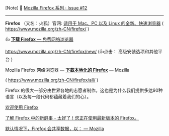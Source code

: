 

[Note] 🔄 [Mozilla Firefox 系列 · Issue #12](https://github.com/taoste/taoste.github.io/issues/12) 

-------------------------------------------------------------------

**Firefox** （又名：火狐）官网:  [适用于 Mac、PC 以及 Linux 的全新、快速浏览器](https://www.mozilla.org/zh-CN/firefox/) ( https://www.mozilla.org/zh-CN/firefox/ )

👍 [**下载 Firefox** — 免费网络浏览器](https://www.mozilla.org/zh-CN/firefox/new/) 

https://www.mozilla.org/zh-CN/firefox/new/ (👍点击： 高级安装选项和其他平台 )

Mozilla Firefox 网络浏览器 — [**下载本地化的 Firefox**](https://www.mozilla.org/zh-CN/firefox/all/) — Mozilla

( https://www.mozilla.org/zh-CN/firefox/all/ ) 

Firefox 的很大一部分由世界各地的志愿者制作。这也是为什么我们提供多达90种语言（以及每一段代码都蕴藏着我们的心）。

[欢迎使用 Firefox](https://www.mozilla.org/zh-CN/firefox/60.0.2/firstrun/)

[了解 Firefox 中的新鲜事 - 太好了！您正在使用最新版本的 Firefox。]( https://www.mozilla.org/zh-CN/firefox/60.0.2/whatsnew/?oldversion=60.0.2) 

[默认情况下，Firefox 会共享数据，以： — Mozilla](https://www.mozilla.org/zh-CN/privacy/firefox/)
